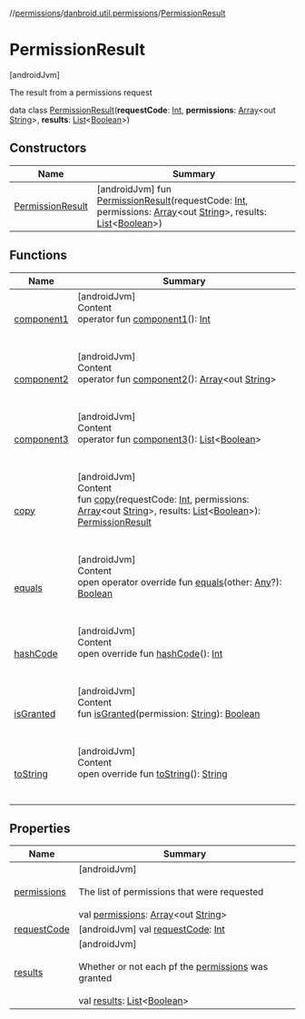 //[permissions](../../index.md)/[danbroid.util.permissions](../index.md)/[PermissionResult](index.md)



# PermissionResult  
 [androidJvm] 

The result from a permissions request

data class [PermissionResult](index.md)(**requestCode**: [Int](https://kotlinlang.org/api/latest/jvm/stdlib/kotlin/-int/index.html), **permissions**: [Array](https://kotlinlang.org/api/latest/jvm/stdlib/kotlin/-array/index.html)<out [String](https://kotlinlang.org/api/latest/jvm/stdlib/kotlin/-string/index.html)>, **results**: [List](https://kotlinlang.org/api/latest/jvm/stdlib/kotlin.collections/-list/index.html)<[Boolean](https://kotlinlang.org/api/latest/jvm/stdlib/kotlin/-boolean/index.html)>)   


## Constructors  
  
|  Name|  Summary| 
|---|---|
| [PermissionResult](-permission-result.md)|  [androidJvm] fun [PermissionResult](-permission-result.md)(requestCode: [Int](https://kotlinlang.org/api/latest/jvm/stdlib/kotlin/-int/index.html), permissions: [Array](https://kotlinlang.org/api/latest/jvm/stdlib/kotlin/-array/index.html)<out [String](https://kotlinlang.org/api/latest/jvm/stdlib/kotlin/-string/index.html)>, results: [List](https://kotlinlang.org/api/latest/jvm/stdlib/kotlin.collections/-list/index.html)<[Boolean](https://kotlinlang.org/api/latest/jvm/stdlib/kotlin/-boolean/index.html)>)   <br>


## Functions  
  
|  Name|  Summary| 
|---|---|
| [component1](component1.md)| [androidJvm]  <br>Content  <br>operator fun [component1](component1.md)(): [Int](https://kotlinlang.org/api/latest/jvm/stdlib/kotlin/-int/index.html)  <br><br><br>
| [component2](component2.md)| [androidJvm]  <br>Content  <br>operator fun [component2](component2.md)(): [Array](https://kotlinlang.org/api/latest/jvm/stdlib/kotlin/-array/index.html)<out [String](https://kotlinlang.org/api/latest/jvm/stdlib/kotlin/-string/index.html)>  <br><br><br>
| [component3](component3.md)| [androidJvm]  <br>Content  <br>operator fun [component3](component3.md)(): [List](https://kotlinlang.org/api/latest/jvm/stdlib/kotlin.collections/-list/index.html)<[Boolean](https://kotlinlang.org/api/latest/jvm/stdlib/kotlin/-boolean/index.html)>  <br><br><br>
| [copy](copy.md)| [androidJvm]  <br>Content  <br>fun [copy](copy.md)(requestCode: [Int](https://kotlinlang.org/api/latest/jvm/stdlib/kotlin/-int/index.html), permissions: [Array](https://kotlinlang.org/api/latest/jvm/stdlib/kotlin/-array/index.html)<out [String](https://kotlinlang.org/api/latest/jvm/stdlib/kotlin/-string/index.html)>, results: [List](https://kotlinlang.org/api/latest/jvm/stdlib/kotlin.collections/-list/index.html)<[Boolean](https://kotlinlang.org/api/latest/jvm/stdlib/kotlin/-boolean/index.html)>): [PermissionResult](index.md)  <br><br><br>
| [equals](../-permissions-manager/index.md#kotlin/Any/equals/#kotlin.Any?/PointingToDeclaration/)| [androidJvm]  <br>Content  <br>open operator override fun [equals](../-permissions-manager/index.md#kotlin/Any/equals/#kotlin.Any?/PointingToDeclaration/)(other: [Any](https://kotlinlang.org/api/latest/jvm/stdlib/kotlin/-any/index.html)?): [Boolean](https://kotlinlang.org/api/latest/jvm/stdlib/kotlin/-boolean/index.html)  <br><br><br>
| [hashCode](../-permissions-manager/index.md#kotlin/Any/hashCode/#/PointingToDeclaration/)| [androidJvm]  <br>Content  <br>open override fun [hashCode](../-permissions-manager/index.md#kotlin/Any/hashCode/#/PointingToDeclaration/)(): [Int](https://kotlinlang.org/api/latest/jvm/stdlib/kotlin/-int/index.html)  <br><br><br>
| [isGranted](is-granted.md)| [androidJvm]  <br>Content  <br>fun [isGranted](is-granted.md)(permission: [String](https://kotlinlang.org/api/latest/jvm/stdlib/kotlin/-string/index.html)): [Boolean](https://kotlinlang.org/api/latest/jvm/stdlib/kotlin/-boolean/index.html)  <br><br><br>
| [toString](../-permissions-manager/index.md#kotlin/Any/toString/#/PointingToDeclaration/)| [androidJvm]  <br>Content  <br>open override fun [toString](../-permissions-manager/index.md#kotlin/Any/toString/#/PointingToDeclaration/)(): [String](https://kotlinlang.org/api/latest/jvm/stdlib/kotlin/-string/index.html)  <br><br><br>


## Properties  
  
|  Name|  Summary| 
|---|---|
| [permissions](index.md#danbroid.util.permissions/PermissionResult/permissions/#/PointingToDeclaration/)|  [androidJvm] <br><br>The list of permissions that were requested<br><br>val [permissions](index.md#danbroid.util.permissions/PermissionResult/permissions/#/PointingToDeclaration/): [Array](https://kotlinlang.org/api/latest/jvm/stdlib/kotlin/-array/index.html)<out [String](https://kotlinlang.org/api/latest/jvm/stdlib/kotlin/-string/index.html)>   <br>
| [requestCode](index.md#danbroid.util.permissions/PermissionResult/requestCode/#/PointingToDeclaration/)|  [androidJvm] val [requestCode](index.md#danbroid.util.permissions/PermissionResult/requestCode/#/PointingToDeclaration/): [Int](https://kotlinlang.org/api/latest/jvm/stdlib/kotlin/-int/index.html)   <br>
| [results](index.md#danbroid.util.permissions/PermissionResult/results/#/PointingToDeclaration/)|  [androidJvm] <br><br>Whether or not each pf the [permissions](index.md#danbroid.util.permissions/PermissionResult/permissions/#/PointingToDeclaration/) was granted<br><br>val [results](index.md#danbroid.util.permissions/PermissionResult/results/#/PointingToDeclaration/): [List](https://kotlinlang.org/api/latest/jvm/stdlib/kotlin.collections/-list/index.html)<[Boolean](https://kotlinlang.org/api/latest/jvm/stdlib/kotlin/-boolean/index.html)>   <br>


